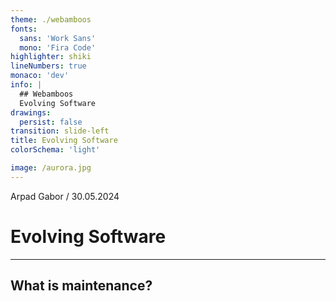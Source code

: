 ```yaml
---
theme: ./webamboos
fonts:
  sans: 'Work Sans'
  mono: 'Fira Code'
highlighter: shiki
lineNumbers: true
monaco: 'dev'
info: |
  ## Webamboos
  Evolving Software
drawings:
  persist: false
transition: slide-left
title: Evolving Software
colorSchema: 'light'

image: /aurora.jpg
---
```


<div class="absolute top-10">
  <span class="font-500">
    Arpad Gabor / 30.05.2024
  </span>
</div>

<div class="absolute bottom-16 pr-12">
  <div class="border rounded-lg border-white/10 bg-white/5 backdrop-blur-sm px-6 py-4">
    <h1 class="tracking-tighter !leading-none font-900 text-5xl !m-0">Evolving Software</h1>
  </div>
</div>

---

<section class="flex h-full space-x-8">
  <div class="p-8 w-2/3">

# What is maintenance?

  </div>
</section>
